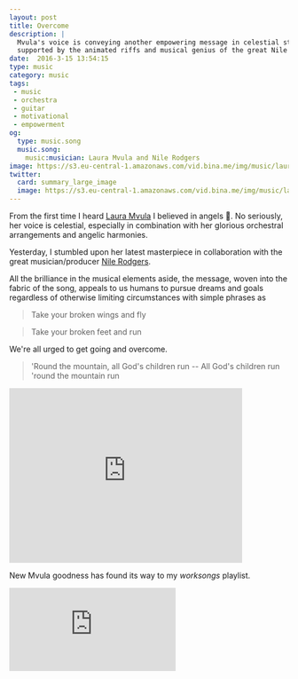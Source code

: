 ```yaml
---
layout: post
title: Overcome
description: |
  Mvula's voice is conveying another empowering message in celestial style,
  supported by the animated riffs and musical genius of the great Nile Rodgers.
date:  2016-3-15 13:54:15
type: music
category: music
tags:
 - music
 - orchestra
 - guitar
 - motivational
 - empowerment
og:
  type: music.song
  music.song:
    music:musician: Laura Mvula and Nile Rodgers
image: https://s3.eu-central-1.amazonaws.com/vid.bina.me/img/music/laura-mvula-overcome-come.png
twitter:
  card: summary_large_image
  image: https://s3.eu-central-1.amazonaws.com/vid.bina.me/img/music/laura-mvula-overcome-come.png
---
```

From the first time I heard [Laura Mvula](https://en.wikipedia.org/wiki/Laura_Mvula) 
I believed in angels :angel:. No seriously, her voice is celestial, especially
in combination with her glorious orchestral arrangements and angelic harmonies.

Yesterday, I stumbled upon her latest masterpiece in collaboration with the
great musician/producer [Nile Rodgers](https://en.wikipedia.org/wiki/Nile_Rodgers).

All the brilliance in the musical elements aside, the message, woven into the
fabric of the song, appeals to us humans to pursue dreams and goals regardless
of otherwise limiting circumstances with simple phrases as

> Take your broken wings and fly

> Take your broken feet and run

We're all urged to get going and overcome.

> 'Round the mountain, all God's children run -- All God's children run 'round the mountain run

<div class="element video">
  <iframe width="420" height="315" src="https://www.youtube.com/embed/L7u9FpJJtEQ" frameborder="0" allowfullscreen></iframe>
</div>

New Mvula goodness has found its way to my _worksongs_ playlist.

<div class="element spotify">
  <iframe src="https://embed.spotify.com/?uri=spotify%3Atrack%3A1U6EZRkaJy3II3ElJlpzMl" frameborder="0" allowtransparency="true"></iframe>
  <!--<iframe src="https://embed.spotify.com/?uri=spotify%3Atrack%3A2pWUaZL2gqwmhi94dDt7Hd" frameborder="0" allowtransparency="true"></iframe>-->
</div>
